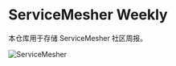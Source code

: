 # ServiceMesher Weekly

本仓库用于存储 ServiceMesher 社区周报。

![ServiceMesher](https://ws1.sinaimg.cn/large/006tKfTcly1g0cz6429t2j31jt0beq9s.jpg)
